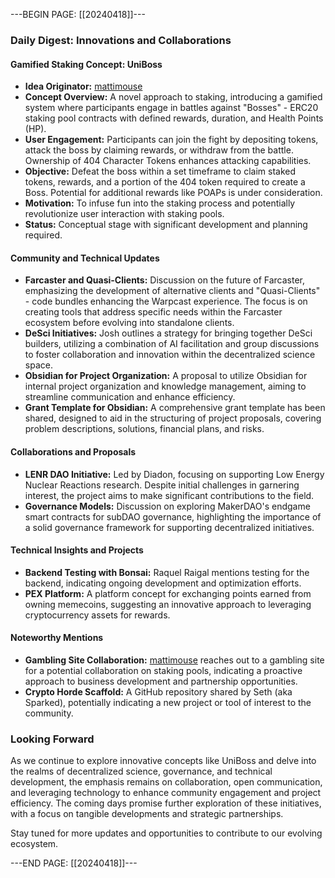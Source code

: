 ---BEGIN PAGE: [[20240418]]---
### Daily Digest: Innovations and Collaborations

#### **Gamified Staking Concept: UniBoss**

- **Idea Originator:** [mattimouse](https://t.me/mattim0use)
- **Concept Overview:** A novel approach to staking, introducing a gamified system where participants engage in battles against "Bosses" - ERC20 staking pool contracts with defined rewards, duration, and Health Points (HP).
- **User Engagement:** Participants can join the fight by depositing tokens, attack the boss by claiming rewards, or withdraw from the battle. Ownership of 404 Character Tokens enhances attacking capabilities.
- **Objective:** Defeat the boss within a set timeframe to claim staked tokens, rewards, and a portion of the 404 token required to create a Boss. Potential for additional rewards like POAPs is under consideration.
- **Motivation:** To infuse fun into the staking process and potentially revolutionize user interaction with staking pools.
- **Status:** Conceptual stage with significant development and planning required.

#### **Community and Technical Updates**

- **Farcaster and Quasi-Clients:** Discussion on the future of Farcaster, emphasizing the development of alternative clients and "Quasi-Clients" - code bundles enhancing the Warpcast experience. The focus is on creating tools that address specific needs within the Farcaster ecosystem before evolving into standalone clients.
- **DeSci Initiatives:** Josh outlines a strategy for bringing together DeSci builders, utilizing a combination of AI facilitation and group discussions to foster collaboration and innovation within the decentralized science space.
- **Obsidian for Project Organization:** A proposal to utilize Obsidian for internal project organization and knowledge management, aiming to streamline communication and enhance efficiency.
- **Grant Template for Obsidian:** A comprehensive grant template has been shared, designed to aid in the structuring of project proposals, covering problem descriptions, solutions, financial plans, and risks.

#### **Collaborations and Proposals**

- **LENR DAO Initiative:** Led by Diadon, focusing on supporting Low Energy Nuclear Reactions research. Despite initial challenges in garnering interest, the project aims to make significant contributions to the field.
- **Governance Models:** Discussion on exploring MakerDAO's endgame smart contracts for subDAO governance, highlighting the importance of a solid governance framework for supporting decentralized initiatives.

#### **Technical Insights and Projects**

- **Backend Testing with Bonsai:** Raquel Raigal mentions testing for the backend, indicating ongoing development and optimization efforts.
- **PEX Platform:** A platform concept for exchanging points earned from owning memecoins, suggesting an innovative approach to leveraging cryptocurrency assets for rewards.

#### **Noteworthy Mentions**

- **Gambling Site Collaboration:** [mattimouse](https://t.me/mattim0use) reaches out to a gambling site for a potential collaboration on staking pools, indicating a proactive approach to business development and partnership opportunities.
- **Crypto Horde Scaffold:** A GitHub repository shared by Seth (aka Sparked), potentially indicating a new project or tool of interest to the community.

### Looking Forward

As we continue to explore innovative concepts like UniBoss and delve into the realms of decentralized science, governance, and technical development, the emphasis remains on collaboration, open communication, and leveraging technology to enhance community engagement and project efficiency. The coming days promise further exploration of these initiatives, with a focus on tangible developments and strategic partnerships.

Stay tuned for more updates and opportunities to contribute to our evolving ecosystem.

---END PAGE: [[20240418]]---